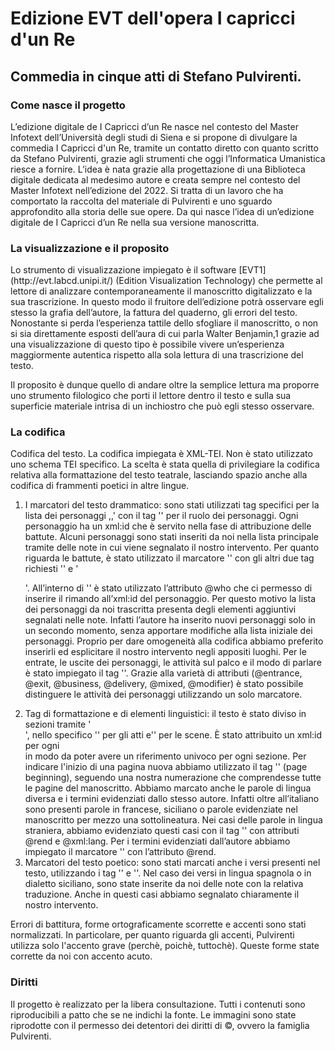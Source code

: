 <h1>Edizione EVT dell'opera I capricci d'un Re</h1>
<h2>Commedia in cinque atti di Stefano Pulvirenti.</h2>

<h3>Come nasce il progetto</h3>
<p>L’edizione digitale de I Capricci d’un Re nasce nel contesto del Master Infotext dell’Università degli studi di Siena e si propone di divulgare la commedia I Capricci d'un Re, tramite un contatto diretto con quanto scritto da Stefano Pulvirenti, grazie agli strumenti che oggi l’Informatica Umanistica riesce a fornire.
L’idea è nata grazie alla progettazione di una Biblioteca digitale dedicata al medesimo autore e creata sempre nel contesto del Master Infotext nell’edizione del 2022. Si tratta di un lavoro che ha comportato la raccolta del materiale di Pulvirenti e uno sguardo approfondito alla storia delle sue opere. Da qui nasce l’idea di un’edizione digitale de I Capricci d’un Re nella sua versione manoscritta.</p>

<h3>La visualizzazione e il proposito</h3>
<p>Lo strumento di visualizzazione impiegato è il software [EVT1](http://evt.labcd.unipi.it/) (Edition Visualization Technology) che permette al lettore di analizzare contemporaneamente il manoscritto digitalizzato e la sua trascrizione. In questo modo il fruitore dell’edizione potrà osservare egli stesso la grafia dell’autore, la fattura del quaderno, gli errori del testo. Nonostante si perda l’esperienza tattile dello sfogliare il manoscritto, o non si sia direttamente esposti dell’aura di cui parla Walter Benjamin,1 grazie ad una visualizzazione di questo tipo è possibile vivere un’esperienza maggiormente autentica rispetto alla sola lettura di una trascrizione del testo.</p>
<p>Il proposito è dunque quello di andare oltre la semplice lettura ma proporre uno strumento filologico che porti il lettore dentro il testo e sulla sua superficie materiale intrisa di un inchiostro che può egli stesso osservare.</p>


<h3>La codifica</h3>

<p>Codifica del testo. La codifica impiegata è XML-TEI. Non è stato utilizzato uno schema TEI specifico. La scelta è stata quella di privilegiare la codifica relativa alla formattazione del testo teatrale, lasciando spazio anche alla codifica di frammenti poetici in altre lingue.</p>
<ol>
<li>I marcatori del testo drammatico: sono stati utilizzati tag specifici per la lista dei personaggi <code><castList></code>,<code><castItem></code>,<castGroup>' con il tag '<roleDesc>' per il ruolo dei personaggi. Ogni personaggio ha un xml:id che è servito nella fase di attribuzione delle battute. Alcuni personaggi sono stati inseriti da noi nella lista principale tramite delle note in cui viene segnalato il nostro intervento.
Per quanto riguarda le battute, è stato utilizzato il marcatore '<sp>' con gli altri due tag richiesti '<speaker>' e '<p>'. All’interno di '<sp>' è stato utilizzato l’attributo @who che ci permesso di inserire il rimando all’xml:id del personaggio. Per questo motivo la lista dei personaggi da noi trascritta presenta degli elementi aggiuntivi segnalati nelle note. Infatti l’autore ha inserito nuovi personaggi solo in un secondo momento, senza apportare modifiche alla lista iniziale dei personaggi. Proprio per dare omogeneità alla codifica abbiamo preferito inserirli ed esplicitare il nostro intervento negli appositi luoghi.
Per le entrate, le uscite dei personaggi, le attività sul palco e il modo di parlare è stato impiegato il tag '<stage>'. Grazie alla varietà di attributi (@entrance, @exit, @business, @delivery, @mixed, @modifier) è stato possibile distinguere le attività dei personaggi utilizzando un solo marcatore.</li>
<li>Tag di formattazione e di elementi linguistici: il testo è stato diviso in sezioni tramite '<div>', nello specifico '<div1>' per gli atti e'<div2>' per le scene. È stato attribuito un xml:id per ogni <div> in modo da poter avere un riferimento univoco per ogni sezione. Per indicare l'inizio di una pagina nuova abbiamo utilizzato il tag '<pb>' (page beginning), seguendo una nostra numerazione che comprendesse tutte le pagine del manoscritto.
Abbiamo marcato anche le parole di lingua diversa e i termini evidenziati dallo stesso autore. Infatti oltre all’italiano sono presenti parole in francese, siciliano o parole evidenziate nel manoscritto per mezzo una sottolineatura. Nei casi delle parole in lingua straniera, abbiamo evidenziato questi casi con il tag '<foreign>' con attributi @rend e @xml:lang. Per i termini evidenziati dall’autore abbiamo impiegato il marcatore '<hi>' con l’attributo @rend.</li>
<li>Marcatori del testo poetico: sono stati marcati anche i versi presenti nel testo, utilizzando i tag '<lg>' e '<l>'. Nel caso dei versi in lingua spagnola o in dialetto siciliano, sono state inserite da noi delle note con la relativa traduzione. Anche in questi casi abbiamo segnalato chiaramente il nostro intervento.</li>
</ol>

<p>Errori di battitura, forme ortograficamente scorrette e accenti sono stati normalizzati. In particolare, per quanto riguarda gli accenti, Pulvirenti utilizza solo l'accento grave (perchè, poichè, tuttochè). Queste forme state corrette da noi con accento acuto.</p>

<h3>Diritti</h3>
<p>Il progetto è realizzato per la libera consultazione. Tutti i contenuti sono riproducibili a patto che se ne indichi la fonte. Le immagini sono state riprodotte con il permesso dei detentori dei diritti di ©, ovvero la famiglia Pulvirenti.</p>
